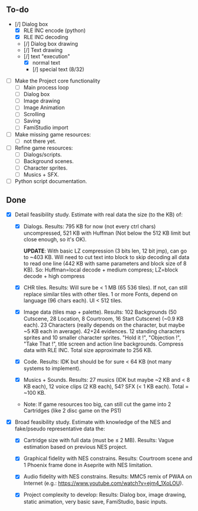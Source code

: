 ## To-do

- [/] Dialog box
  - [X] RLE INC encode (python)
  - [X] RLE INC decoding
  - [/] Dialog box drawing
  - [/] Text drawing
  - [/] text "execution"
    - [X] normal text
    - [/] special text (8/32)
- [ ] Make the Project core functionality
  - [ ] Main process loop
  - [ ] Dialog box
  - [ ] Image drawing
  - [ ] Image Animation
  - [ ] Scrolling
  - [ ] Saving
  - [ ] FamiStudio import
- [ ] Make missing game resources:
  - [ ] not there yet.
- [ ] Refine game resources:
  - [ ] Dialogs/scripts.
  - [ ] Background scenes.
  - [ ] Character sprites.
  - [ ] Musics + SFX.
- [ ] Python script documentation.

## Done

- [X] Detail feasibility study. Estimate with real data the size (to the KB) of:

  - [X] Dialogs.
        Results: 795 KB for now (not every ctrl chars) uncompressed, 521 KB with Huffman
        (Not below the 512 KB limit but close enough, so it's OK).

      **UPDATE**: With basic LZ compression (3 bits len, 12 bit jmp), can go to ~403 KB.
      Will need to cut text into block to skip decoding all data to read one line (442 KB with same parameters and block size of 8 KB).
      So: Huffman=local decode + medium compress; LZ=block decode + high compress

  - [X] CHR tiles.
        Results: Will sure be < 1 MB (65 536 tiles). If not, can still replace similar tiles with other tiles.
                 1 or more Fonts, depend on language (96 chars each). UI < 512 tiles.

  - [X] Image data (tiles map + palette).
        Results: 102 Backgrounds (50 Cutscene, 28 Location, 8 Courtroom, 16 Start Cutscene) (~0.9 KB each).
        23 Characters (really depends on the character, but maybe ~5 KB each in average).
        42+24 evidences. 12 standing characters sprites and 10 smaller character sprites.
        "Hold it !", "Objection !", "Take That !", title screen and action line backgrounds.
        Compress data with RLE INC.
        Total size approximate to 256 KB.

  - [X] Code.
        Results: IDK but should be for sure < 64 KB (not many systems to implement).

  - [X] Musics + Sounds.
        Results: 27 musics (IDK but maybe ~2 KB and < 8 KB each), 12 voice clips (2 KB each), 54? SFX (< 1 KB each). Total = ~100 KB.

  - Note: If game resources too big, can still cut the game into 2 Cartridges (like 2 disc game on the PS1)

- [X] Broad feasibility study. Estimate with knowledge of the NES and fake/pseudo representative data the:

  - [X] Cartridge size with full data (must be ≤ 2 MB).
        Results: Vague estimation based on previous NES project.

  - [X] Graphical fidelity with NES constrains.
        Results: Courtroom scene and 1 Phoenix frame done in Aseprite with NES limitation.

  - [X] Audio fidelity with NES constrains.
        Results: MMC5 remix of PWAA on Internet (e.g.: https://www.youtube.com/watch?v=ejm4_1XoLOU).

  - [X] Project complexity to develop:
        Results: Dialog box, image drawing, static animation, very basic save, FamiStudio, basic inputs.
